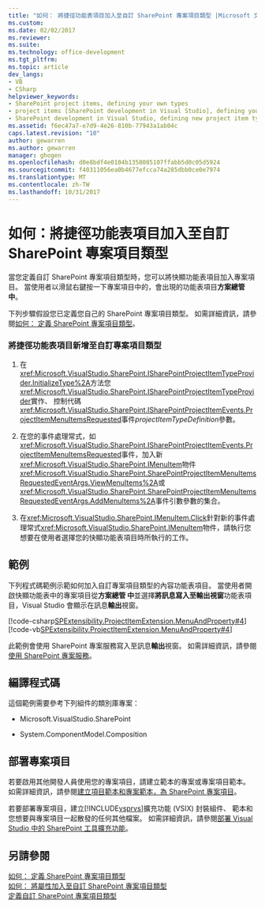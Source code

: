 ```yaml
---
title: "如何： 將捷徑功能表項目加入至自訂 SharePoint 專案項目類型 |Microsoft 文件"
ms.custom: 
ms.date: 02/02/2017
ms.reviewer: 
ms.suite: 
ms.technology: office-development
ms.tgt_pltfrm: 
ms.topic: article
dev_langs:
- VB
- CSharp
helpviewer_keywords:
- SharePoint project items, defining your own types
- project items [SharePoint development in Visual Studio], defining your own types
- SharePoint development in Visual Studio, defining new project item types
ms.assetid: f6ec47a7-e7d9-4e26-810b-77943a1ab04c
caps.latest.revision: "10"
author: gewarren
ms.author: gewarren
manager: ghogen
ms.openlocfilehash: d0e8bdf4e0104b1358085107ffabb5d0c05d5924
ms.sourcegitcommit: f40311056ea0b4677efcca74a285dbb0ce0e7974
ms.translationtype: MT
ms.contentlocale: zh-TW
ms.lasthandoff: 10/31/2017
---
```

# <a name="how-to-add-a-shortcut-menu-item-to-a-custom-sharepoint-project-item-type"></a>如何：將捷徑功能表項目加入至自訂 SharePoint 專案項目類型
  當您定義自訂 SharePoint 專案項目類型時，您可以將快顯功能表項目加入專案項目。 當使用者以滑鼠右鍵按一下專案項目中的，會出現的功能表項目**方案總管 中**。  
  
 下列步驟假設您已定義您自己的 SharePoint 專案項目類型。 如需詳細資訊，請參閱[如何： 定義 SharePoint 專案項目類型](../sharepoint/how-to-define-a-sharepoint-project-item-type.md)。  
  
### <a name="to-add-a-shortcut-menu-item-to-a-custom-project-item-type"></a>將捷徑功能表項目新增至自訂專案項目類型  
  
1.  在<xref:Microsoft.VisualStudio.SharePoint.ISharePointProjectItemTypeProvider.InitializeType%2A>方法您<xref:Microsoft.VisualStudio.SharePoint.ISharePointProjectItemTypeProvider>實作、 控制代碼<xref:Microsoft.VisualStudio.SharePoint.ISharePointProjectItemEvents.ProjectItemMenuItemsRequested>事件*projectItemTypeDefinition*參數。  
  
2.  在您的事件處理常式，如<xref:Microsoft.VisualStudio.SharePoint.ISharePointProjectItemEvents.ProjectItemMenuItemsRequested>事件，加入新<xref:Microsoft.VisualStudio.SharePoint.IMenuItem>物件<xref:Microsoft.VisualStudio.SharePoint.SharePointProjectItemMenuItemsRequestedEventArgs.ViewMenuItems%2A>或<xref:Microsoft.VisualStudio.SharePoint.SharePointProjectItemMenuItemsRequestedEventArgs.AddMenuItems%2A>事件引數參數的集合。  
  
3.  在<xref:Microsoft.VisualStudio.SharePoint.IMenuItem.Click>針對新的事件處理常式<xref:Microsoft.VisualStudio.SharePoint.IMenuItem>物件，請執行您想要在使用者選擇您的快顯功能表項目時所執行的工作。  
  
## <a name="example"></a>範例  
 下列程式碼範例示範如何加入自訂專案項目類型的內容功能表項目。 當使用者開啟快顯功能表中的專案項目從**方案總管 中**並選擇**將訊息寫入至輸出視窗**功能表項目，Visual Studio 會顯示在訊息**輸出**視窗。  
  
 [!code-csharp[SPExtensibility.ProjectItemExtension.MenuAndProperty#4](../sharepoint/codesnippet/CSharp/projectitemmenuandproperty/extension/projectitemtypemenu.cs#4)]
 [!code-vb[SPExtensibility.ProjectItemExtension.MenuAndProperty#4](../sharepoint/codesnippet/VisualBasic/projectitemmenuandproperty/extension/projectitemtypemenu.vb#4)]  
  
 此範例會使用 SharePoint 專案服務寫入至訊息**輸出**視窗。 如需詳細資訊，請參閱[使用 SharePoint 專案服務](../sharepoint/using-the-sharepoint-project-service.md)。  
  
## <a name="compiling-the-code"></a>編譯程式碼  
 這個範例需要參考下列組件的類別庫專案：  
  
-   Microsoft.VisualStudio.SharePoint  
  
-   System.ComponentModel.Composition  
  
## <a name="deploying-the-project-item"></a>部署專案項目  
 若要啟用其他開發人員使用您的專案項目，請建立範本的專案或專案項目範本。 如需詳細資訊，請參閱[建立項目範本和專案範本，為 SharePoint 專案項目](../sharepoint/creating-item-templates-and-project-templates-for-sharepoint-project-items.md)。  
  
 若要部署專案項目，建立[!INCLUDE[vsprvs](../sharepoint/includes/vsprvs-md.md)]擴充功能 (VSIX) 封裝組件、 範本和您想要與專案項目一起散發的任何其他檔案。 如需詳細資訊，請參閱[部署 Visual Studio 中的 SharePoint 工具擴充功能](../sharepoint/deploying-extensions-for-the-sharepoint-tools-in-visual-studio.md)。  
  
## <a name="see-also"></a>另請參閱  
 [如何： 定義 SharePoint 專案項目類型](../sharepoint/how-to-define-a-sharepoint-project-item-type.md)   
 [如何： 將屬性加入至自訂 SharePoint 專案項目類型](../sharepoint/how-to-add-a-property-to-a-custom-sharepoint-project-item-type.md)   
 [定義自訂 SharePoint 專案項目類型](../sharepoint/defining-custom-sharepoint-project-item-types.md)  
  
  